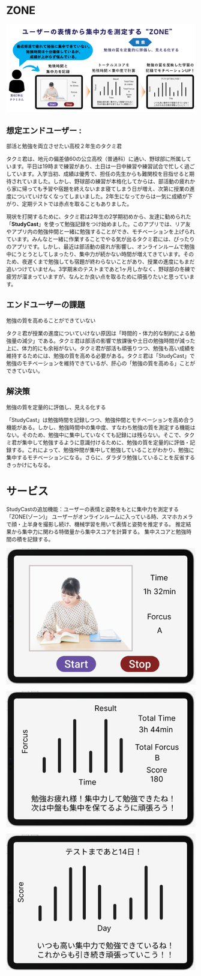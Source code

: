 # ZONE

![サービス概要](other_pic/UI/paper_proto.png)

## 想定エンドユーザー :
部活と勉強を両立させたい高校２年生のタクミ君

タクミ君は、地元の偏差値60の公立高校（普通科）に通い、野球部に所属しています。平日は19時まで練習があり、土日は一日中練習や練習試合で忙しく過ごしています。入学当初、成績は優秀で、担任の先生からも難関校を目指せると期待されていました。しかし、野球部の練習が本格化してからは、部活動の疲れから家に帰っても予習や宿題を終えないまま寝てしまう日が増え、次第に授業の進度についていけなくなってしまいました。2年生になってからは一気に成績が下がり、定期テストでは赤点を取ることもありました。

現状を打開するために、タクミ君は2年生の2学期初めから、友達に勧められた「**StudyCast**」を使って勉強記録をつけ始めました。このアプリでは、リア友やアプリ内の勉強仲間と一緒に勉強することができ、モチベーションを上げられています。みんなと一緒に作業することでやる気が出るタクミ君には、ぴったりのアプリです。しかし、最近は部活動の疲れが影響し、オンラインルームで勉強中にうとうとしてしまったり、集中力が続かない時間が増えてきています。そのため、夜遅くまで勉強しても宿題が終わらないことがあり、授業の進度にもまだ追いつけていません。3学期末のテストまであと1ヶ月しかなく、野球部の冬練で疲労が溜まっていますが、なんとか良い点を取るために頑張りたいと思っています。

## エンドユーザーの課題
勉強の質を高めることができていない

タクミ君が授業の進度についていけない原因は「時間的・体力的な制約による勉強量の減少」である。タクミ君は部活の影響で放課後や土日の勉強時間が減った上に、体力的にも余裕がない。タクミ君が部活も頑張りつつ、勉強も高い成績を維持するためには、勉強の質を高める必要がある。タクミ君は「StudyCast」で勉強のモチベーションを維持できているが、肝心の「勉強の質を高める」ことができていない。

## 解決策
勉強の質を定量的に評価し、見える化する

「StudyCast」は勉強時間を記録しつつ、勉強仲間とモチベーションを高め合う機能がある。しかし、勉強時間中の集中度、すなわち勉強の質を測定する機能はない。そのため、勉強中に集中していなくても記録には残らない。そこで、タクミ君が集中して勉強するように意識付けるために、勉強の質を定量的に評価・記録する。これによって、勉強仲間が集中して勉強していることがわかり、勉強に集中するモチベーションになる。さらに、ダラダラ勉強していることを反省するきっかけにもなる。

# サービス
StudyCastの追加機能：ユーザーの表情と姿勢をもとに集中力を測定する「ZONE(ゾーン)」
ユーザーがオンラインルームに入っている時、スマホカメラで顔・上半身を撮影し続け、機械学習を用いて表情と姿勢を推定する。
推定結果から集中力に関わる特徴量から集中スコアを計算する。
集中スコアと勉強時間の積を記録する。

![勉強時間の記録](other_pic/UI/study_rec.png)

![勉強記録結果](other_pic/UI/daily_study.png)

![週間勉強記録](other_pic/UI/weekly_study.png)
